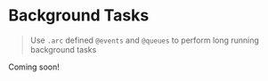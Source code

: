 # Background Tasks

> Use `.arc` defined `@events` and `@queues` to perform long running background tasks

Coming soon!

